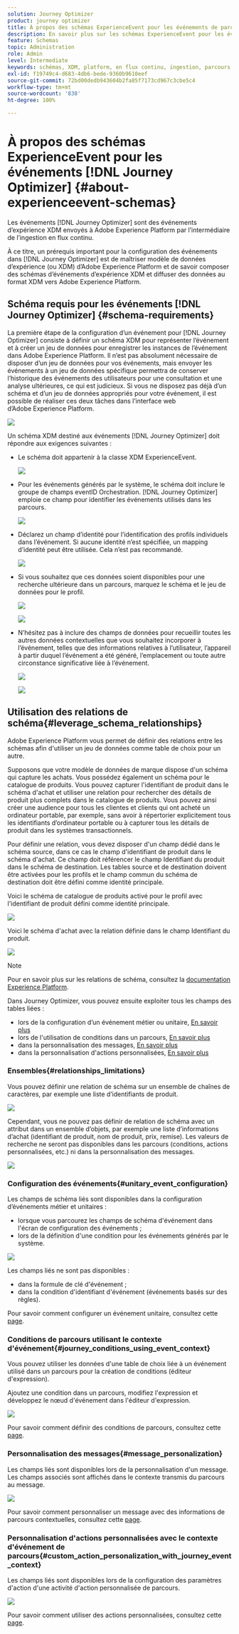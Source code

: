 ```yaml
---
solution: Journey Optimizer
product: journey optimizer
title: À propos des schémas ExperienceEvent pour les événements de parcours
description: En savoir plus sur les schémas ExperienceEvent pour les événements de parcours
feature: Schemas
topic: Administration
role: Admin
level: Intermediate
keywords: schémas, XDM, platform, en flux continu, ingestion, parcours
exl-id: f19749c4-d683-4db6-bede-9360b9610eef
source-git-commit: 72bd00dedb943604b2fa85f7173cd967c3cbe5c4
workflow-type: tm+mt
source-wordcount: '838'
ht-degree: 100%

---
```


# À propos des schémas ExperienceEvent pour les événements [!DNL Journey Optimizer] {#about-experienceevent-schemas}

Les événements [!DNL Journey Optimizer] sont des événements d’expérience XDM envoyés à Adobe Experience Platform par l’intermédiaire de l’ingestion en flux continu.

À ce titre, un prérequis important pour la configuration des événements dans [!DNL Journey Optimizer] est de maîtriser modèle de données d’expérience (ou XDM) d’Adobe Experience Platform et de savoir composer des schémas d’événements d’expérience XDM et diffuser des données au format XDM vers Adobe Experience Platform.

## Schéma requis pour les événements [!DNL Journey Optimizer]  {#schema-requirements}

La première étape de la configuration d’un événement pour [!DNL Journey Optimizer] consiste à définir un schéma XDM pour représenter l’événement et à créer un jeu de données pour enregistrer les instances de l’événement dans Adobe Experience Platform. Il n’est pas absolument nécessaire de disposer d’un jeu de données pour vos événements, mais envoyer les événements à un jeu de données spécifique permettra de conserver l’historique des événements des utilisateurs pour une consultation et une analyse ultérieures, ce qui est judicieux. Si vous ne disposez pas déjà d’un schéma et d’un jeu de données appropriés pour votre événement, il est possible de réaliser ces deux tâches dans l’interface web d’Adobe Experience Platform.

![](assets/schema1.png)

Un schéma XDM destiné aux événements [!DNL Journey Optimizer] doit répondre aux exigences suivantes :

* Le schéma doit appartenir à la classe XDM ExperienceEvent.

  ![](assets/schema2.png)

* Pour les événements générés par le système, le schéma doit inclure le groupe de champs eventID Orchestration. [!DNL Journey Optimizer] emploie ce champ pour identifier les événements utilisés dans les parcours.

  ![](assets/schema3.png)

* Déclarez un champ d’identité pour l’identification des profils individuels dans l’événement. Si aucune identité n’est spécifiée, un mapping d’identité peut être utilisée. Cela n’est pas recommandé.

  ![](assets/schema4.png)

* Si vous souhaitez que ces données soient disponibles pour une recherche ultérieure dans un parcours, marquez le schéma et le jeu de données pour le profil.

  ![](assets/schema5.png)

  ![](assets/schema6.png)

* N’hésitez pas à inclure des champs de données pour recueillir toutes les autres données contextuelles que vous souhaitez incorporer à l’événement, telles que des informations relatives à l’utilisateur, l’appareil à partir duquel l’événement a été généré, l’emplacement ou toute autre circonstance significative liée à l’événement.

  ![](assets/schema7.png)

  ![](assets/schema8.png)

## Utilisation des relations de schéma{#leverage_schema_relationships}

Adobe Experience Platform vous permet de définir des relations entre les schémas afin d&#39;utiliser un jeu de données comme table de choix pour un autre.

Supposons que votre modèle de données de marque dispose d&#39;un schéma qui capture les achats. Vous possédez également un schéma pour le catalogue de produits. Vous pouvez capturer l&#39;identifiant de produit dans le schéma d&#39;achat et utiliser une relation pour rechercher des détails de produit plus complets dans le catalogue de produits. Vous pouvez ainsi créer une audience pour tous les clientes et clients qui ont acheté un ordinateur portable, par exemple, sans avoir à répertorier explicitement tous les identifiants d’ordinateur portable ou à capturer tous les détails de produit dans les systèmes transactionnels.

Pour définir une relation, vous devez disposer d&#39;un champ dédié dans le schéma source, dans ce cas le champ d&#39;identifiant de produit dans le schéma d&#39;achat. Ce champ doit référencer le champ Identifiant du produit dans le schéma de destination. Les tables source et de destination doivent être activées pour les profils et le champ commun du schéma de destination doit être défini comme identité principale.

Voici le schéma de catalogue de produits activé pour le profil avec l&#39;identifiant de produit défini comme identité principale.

![](assets/schema9.png)

Voici le schéma d&#39;achat avec la relation définie dans le champ Identifiant du produit.

![](assets/schema10.png)

>[!NOTE]
>
>Pour en savoir plus sur les relations de schéma, consultez la [documentation Experience Platform](https://experienceleague.adobe.com/docs/platform-learn/tutorials/schemas/configure-relationships-between-schemas.html?lang=fr).

Dans Journey Optimizer, vous pouvez ensuite exploiter tous les champs des tables liées :

* lors de la configuration d’un événement métier ou unitaire, [En savoir plus](../event/experience-event-schema.md#unitary_event_configuration)
* lors de l&#39;utilisation de conditions dans un parcours, [En savoir plus](../event/experience-event-schema.md#journey_conditions_using_event_context)
* dans la personnalisation des messages, [En savoir plus](../event/experience-event-schema.md#message_personalization)
* dans la personnalisation d&#39;actions personnalisées, [En savoir plus](../event/experience-event-schema.md#custom_action_personalization_with_journey_event_context)

### Ensembles{#relationships_limitations}

Vous pouvez définir une relation de schéma sur un ensemble de chaînes de caractères, par exemple une liste d’identifiants de produit.

![](assets/schema15.png)

Cependant, vous ne pouvez pas définir de relation de schéma avec un attribut dans un ensemble d’objets, par exemple une liste d’informations d’achat (identifiant de produit, nom de produit, prix, remise). Les valeurs de recherche ne seront pas disponibles dans les parcours (conditions, actions personnalisées, etc.) ni dans la personnalisation des messages.

![](assets/schema16.png)

### Configuration des événements{#unitary_event_configuration}

Les champs de schéma liés sont disponibles dans la configuration d’événements métier et unitaires :

* lorsque vous parcourez les champs de schéma d&#39;événement dans l&#39;écran de configuration des événements ;
* lors de la définition d&#39;une condition pour les événements générés par le système.

![](assets/schema11.png)

Les champs liés ne sont pas disponibles :

* dans la formule de clé d&#39;événement ;
* dans la condition d&#39;identifiant d&#39;événement (événements basés sur des règles).

Pour savoir comment configurer un événement unitaire, consultez cette [page](../event/about-creating.md).

### Conditions de parcours utilisant le contexte d&#39;événement{#journey_conditions_using_event_context}

Vous pouvez utiliser les données d&#39;une table de choix liée à un événement utilisé dans un parcours pour la création de conditions (éditeur d&#39;expression).

Ajoutez une condition dans un parcours, modifiez l&#39;expression et développez le nœud d&#39;événement dans l&#39;éditeur d&#39;expression.

![](assets/schema12.png)

Pour savoir comment définir des conditions de parcours, consultez cette [page](../building-journeys/condition-activity.md).

### Personnalisation des messages{#message_personalization}

Les champs liés sont disponibles lors de la personnalisation d&#39;un message. Les champs associés sont affichés dans le contexte transmis du parcours au message.

![](assets/schema14.png)

Pour savoir comment personnaliser un message avec des informations de parcours contextuelles, consultez cette [page](../personalization/personalization-use-case.md).

### Personnalisation d&#39;actions personnalisées avec le contexte d&#39;événement de parcours{#custom_action_personalization_with_journey_event_context}

Les champs liés sont disponibles lors de la configuration des paramètres d&#39;action d&#39;une activité d&#39;action personnalisée de parcours.

![](assets/schema13.png)

Pour savoir comment utiliser des actions personnalisées, consultez cette [page](../building-journeys/using-custom-actions.md).
